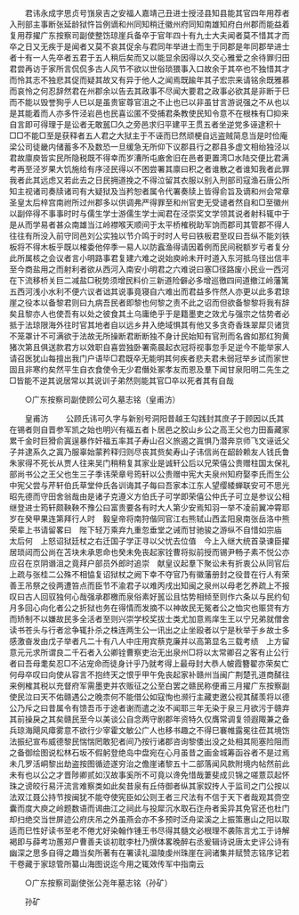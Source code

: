 <!-- { "loadSidebar": true } -->
　　君讳永成字思贞号嵿泉吉之安福人嘉靖己丑进士授泾县知县能其官四年用荐者入刑部主事断张延龄狱忤旨例谪和州同知稍迁徽州府同知南雄知府白州郡而能益着复用荐擢广东按察司副使整饬琼崖兵备卒于官年四十有九士大夫闻者莫不惜其才而卒之日又无疾于是闻者又莫不哀其促余与君同年举进士而生于同郡是年同郡举进士者十有一人先卒者五君于五人稍后矣而又以能显余因得以久交心雅爱之余待罪归田君尝再访于家所言侃侃多古人风节不欲以世俗琐猥事入口故余于其卒也不独惜其才而怜其志不独悲其促而疑其故又有异于他人之闻焉既踰年其子宏宗来请铭余既雅慕而哀怜之何忍辞然君在州郡余以告去其政事不尽闻大要君之政事必欲其是非断于巳而不能以毁誉狥乎人巳以是虽贵宦尊官沮之不止也已以非虽甘言游说强之不从也以是其能着而人亦多忤泾岩邑也民喜讼匿不受捕君条教使民知令意不在根株有□抑来自言即可得理于是讼者无敢嚚□久之旁邑求归平建平王贯五者坐逆党多诬逮积十□□不能□至是获释者五人君之大狱主于不诬而巳然顽梗自远盗贼简息当是时俭庵梁公司徒畿内储蓄多不及数恐一旦缓急无所仰下议郡县行之郡县多虚文相绐独泾以君故廪庾皆实民所隐税既不得幸而岁漕所屯廒舍旧在邑者更置湾□水陆交便比君满考再至泾岁果大饥施给有序泾民得以不困尝署其廪曰积之者谁散之者谁知我者此罪我者此其远虑又若此去之日民拥道挽之不得泣留其衣服以别入刑部司寇渔石唐公所知主视诸司奏牍诸司有大疑狱及当矜恕者属令代署奏牍上皆得俞旨及谪和州会常章圣皇太后梓宫南祔所过州郡多以供调弗严得罪至和州官吏无受谴者然自和□至徽州以副倅得不事事时时与儒生学士游儒生学士闻君在泾崇奖文学领其说者射科辄中于是从而学易者甚众南雄当江岭襟喉天顺间于太平桥榷税助军饷而郡司其管郡不得人往往有所没入前守同邑刘公实独以节介鸣于时时人号曰铁板君至叹曰吾纵不能刘铁板将不得木板乎既以榷委他倅季一易人以防蠧渔得请因着例而民间税额岁亏者复分此所属核之会议者言小明路事君复建六难之说始庾岭未开时道入东河抵乌径出信丰至今商盐用之而射利者欲从西河入南安小明君之六难说曰塞□径路废小民业一西河在下流移桥关巨二减盐□税势须增民料价三新道险僻必多增巡徼四间道撤江岭藩篱五西河浅小水利不便六议者诎其说事竟寝自六难出而君益多忤然人亦更以此多君琼崖之役本以备黎君则曰九病吾民者即黎也何黎之责不此之诏而但欲备黎黎将我有辞矣且黎亦人也使吾有以处之彼食其土乌庸绝乎于是籍墨吏之效尤与强宗之怙势者必抵于法琼限海外往时官其地者自以远乡井入绝域惧其有他又多贪奇香珠翠犀贝诸货不笼罩计不可满欲于法故无所操断君断断独不身计民始知有官刑而名酋如那红狗黄猪次第且俱送款君方以效职自喜尝独卧署斋晨起衣冠将视事忽手足逆今不能举家人请召医犹山每擅出我门户语毕□君既卒无能明其何疾者悲夫君未弱冠举乡试而家世固且非寒约矣然平生自衣食使令无少君僭处冢孝友而恩及羣下闻甘泉阳明二先生之□皆能不逆其说居常以其说训子弟然则能其官□卒以死者其有自哉 

　　○广东按察司副使顾公可久墓志铭（皇甫汸） 

　　皇甫汸 
　　公顾氏讳可久字与新别号洞阳昔越王勾践封其庶子于顾因以氏其在锡者则自晋参军凯之始也明兴有福五者卜居邑之胶山乡公之高王父也力田畜藏家累千金时巨猾俞寘逞暴作奸福五率其子寿山召义旅遏之寘惧乃潜奔京师飞文诬诋父子并逮系久之寘乃服辜始蒙矜释归则尽丧其赀矣寿山子讳信尚在龆龄赖友人钱氏鲁朱家得不死长从贾人往来吴门稍稍复其家业是诚轩公后以兄荣僖公贵赠柱国太保礼部尚书公之王父也生三子季讳荣章号筠轩以公贵赠中宪大夫泉州知府娶李氏而生公中宪父尝与芹轩伯氏草堂仲氏各训诲其子每曰吾家本江东人望缨緌蝉联安可不思光昭先德而守田舍翁哉由是诸子克遵义方伯氏子可学即荣僖公仲氏子可立是参议公相继登进士筠轩颇鞅鞅不豫公曰富贵要各有时大人第少安焉知羽一举不凌前翼冲霄耶岁在癸甲果连第拜行人时　毅皇帝将南狩偕同官江右熊轼山西孟阳泉南张岳洛中熊荣辈上书请留畧曰　陛下轻万乘弃九重忽垂堂之诫而甘驰骏之游纵不自惜如宗庙　太后何　上怒诏狱廷杖之右迁国子学正寻以父忧去位值　今上入继大统首录谏臣擢居琐闼而公尚在苫块未承恩命也癸未免丧起家铨曹将拟前授而锡尹畅子素不悦公亦应召在京阴谮沮之竟拜户部员外郎时追崇　献皇议起羣下聚讼未有折衷公从同官后上疏与张桂二公殊不相恊复诏狱杖之阙下幸不夺官乃有徽藩册封之役昔在行人有荣善王吊祭之役两遭笞点而臣节不渝君子以难丙戌出知闽之泉州以母老乞养疏上不报叹曰古人回驭独何心哉强承郡檄而泉俗素好嚚讼且怙势相倾至则作六条以与民约旬月多回心向化者公之折狱也务在得情而发摘不以神故民无冤者公之恤灾也赈贷有方而矫制不以嫌故民多全活者至则兴崇学校奖拔士类尤加意焉庠生王以宁兄弟就僧舍读书苍头与行者忿争辄扑杀之株连两生公一讯出之止坐殴者以宁是秋举于乡故士多感激奋发由戊子举者凡二十有八人中庄用宾蔡克廉并以高第显名三载考绩　上方留意元元求所谓良二千石者入公卿铨曹察吏治无出泉州□将以太常卿召之客有止公行者曰吾母耄矣忍□不沾宠命而徒身计乎乃就考得上最母封大恭人帔霞簪翟亦荣矣亡何母卒叹曰向使从容言不抱终天之恨乎甲午免丧起家补赣州当闽广荆楚孔道商醝往来例榷其税以充督府军需墨吏并农贩征之公至白罢之赣民称便甫三月擢广东按察副使民泣曰天不佑赣遇公之晚柰何不能借公如寇恂也濒行主藏吏邀公视其醝羡将以德公乃斥之曰昔属令有馈吾币于途者谢而遣之汝不闻耶三年无染于泉三月欲污于赣弃其前操戾之其矣赣民至今以美谈公自念两守剧郡年资特久仅膺常调复领遐陬兼之备兵琼海飓风瘴雾意不欲行少宰霍文敏公广人也移书趣之不得巳褰帷露冕往莅其境饬法振纪宣布威德黎民惴惴罔敢犯者间乃按行诸郡咨询黎倭出没之处相其阨塞险阻而之备御绘图说松林石坂不假躬登绝岛中盘宛在心月虽昔之画金城筹函谷者不是过焉未几罗活峒黎出劫盗按图循迹遂穷治之儋崖诸黎五十二部落闻风款附境内帖然前此未有也以公之才晋陟卿贰如汉故事奚所不可竟以谗免惜哉萋斐成贝锦之嗟薏苡起怀珠之谤皎行易汗流言难察类如此矣昔泉有丘侍御者纵其家奴抟人于监司之门公按以法双江聂公持节按闽犹不能夺使宪臣如公则王者三尺法有不信于天下者哉观其赍空囊而度大庾之岭题数语而谒曲江之祠此与投犀沉水取石迮舟者奚异其免官还也杜门却扫绝交当世屏迹公府庆吊之外虽燕会亦不多预时泛舟梁溪之上振策惠山之阳以取适而巳性好读书至老不倦尤好染翰作锺王书尽得其髓文必根理不袭陈言尤工于诗解褐即与薛考功蕙郑户曹善夫谈初耽李杜乃撰体畧晚醉右丞爰辑诗说唐太史评公诗有幽深之思多自得之趣当矣所著有在署读礼温陵虔州珠崖在涧诸集并赋赞志铭序记若干卷藏于家琼管所纂山海图说迄今用之辄效传军中指南云 

　　○广东按察司副使张公尧年墓志铭（孙矿） 

　　孙矿 
